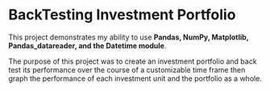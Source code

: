 # BackTesting Investment Portfolio
This project demonstrates my ability to use **Pandas, NumPy, Matplotlib, Pandas_datareader, and the Datetime module**.

The purpose of this project was to create an investment portfolio and back test its performance over the course of a customizable time frame then graph the performance of each investment unit and the portfolio as a whole. 

